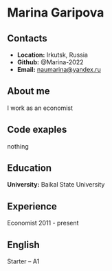 # Marina Garipova
## Contacts
  * __Location:__ Irkutsk, Russia
  * __Github:__ @Marina-2022
  * __Email:__ naumarina@yandex.ru
## About me
  I work as an economist
## Code exaples
  nothing
## Education
  __University:__ Baikal State University
## Experience
  Economist 2011 - present
## English
  Starter – А1